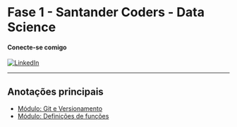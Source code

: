 # Fase 1 - Santander Coders - Data Science

#### Conecte-se comigo

[![LinkedIn](https://img.shields.io/badge/LinkedIn-000?style=for-the-badge&logo=linkedin&logoColor=0E76A8)](https://www.linkedin.com/in/cfrancofrancisco/)

---

## Anotações principais

- [Módulo: Git e Versionamento](./mod1/notes.md)
- [Módulo: Definições de funções](./mod2/notes.md)
